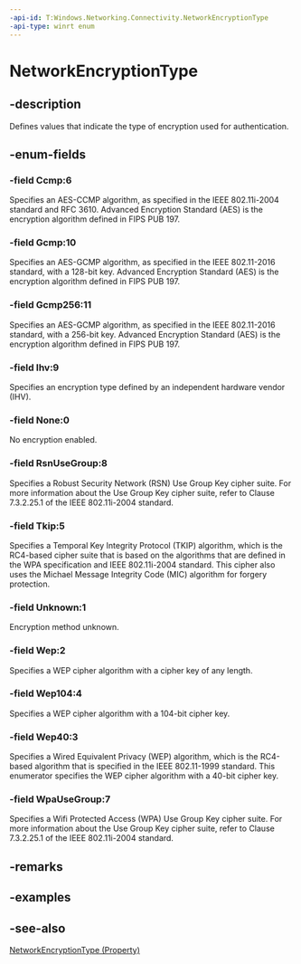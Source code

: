 ```yaml
---
-api-id: T:Windows.Networking.Connectivity.NetworkEncryptionType
-api-type: winrt enum
---
```


<!-- Enumeration syntax
public enum Windows.Networking.Connectivity.NetworkEncryptionType : int
-->

# NetworkEncryptionType

## -description
Defines values that indicate the type of encryption used for authentication.

## -enum-fields

### -field Ccmp:6
Specifies an AES-CCMP algorithm, as specified in the IEEE 802.11i-2004 standard and RFC 3610. Advanced Encryption Standard (AES) is the encryption algorithm defined in FIPS PUB 197.

### -field Gcmp:10
Specifies an AES-GCMP algorithm, as specified in the IEEE 802.11-2016 standard, with a 128-bit key. Advanced Encryption Standard (AES) is the encryption algorithm defined in FIPS PUB 197.

### -field Gcmp256:11
Specifies an AES-GCMP algorithm, as specified in the IEEE 802.11-2016 standard, with a 256-bit key. Advanced Encryption Standard (AES) is the encryption algorithm defined in FIPS PUB 197.

### -field Ihv:9
Specifies an encryption type defined by an independent hardware vendor (IHV).

### -field None:0
No encryption enabled.

### -field RsnUseGroup:8
Specifies a Robust Security Network (RSN) Use Group Key cipher suite. For more information about the Use Group Key cipher suite, refer to Clause 7.3.2.25.1 of the IEEE 802.11i-2004 standard.

### -field Tkip:5
Specifies a Temporal Key Integrity Protocol (TKIP) algorithm, which is the RC4-based cipher suite that is based on the algorithms that are defined in the WPA specification and IEEE 802.11i-2004 standard. This cipher also uses the Michael Message Integrity Code (MIC) algorithm for forgery protection.

### -field Unknown:1
Encryption method unknown.

### -field Wep:2
Specifies a WEP cipher algorithm with a cipher key of any length.

### -field Wep104:4
Specifies a WEP cipher algorithm with a 104-bit cipher key.

### -field Wep40:3
Specifies a Wired Equivalent Privacy (WEP) algorithm, which is the RC4-based algorithm that is specified in the IEEE 802.11-1999 standard. This enumerator specifies the WEP cipher algorithm with a 40-bit cipher key.

### -field WpaUseGroup:7
Specifies a Wifi Protected Access (WPA) Use Group Key cipher suite. For more information about the Use Group Key cipher suite, refer to Clause 7.3.2.25.1 of the IEEE 802.11i-2004 standard.

## -remarks

## -examples

## -see-also
[NetworkEncryptionType (Property)](networksecuritysettings_networkencryptiontype.md)
